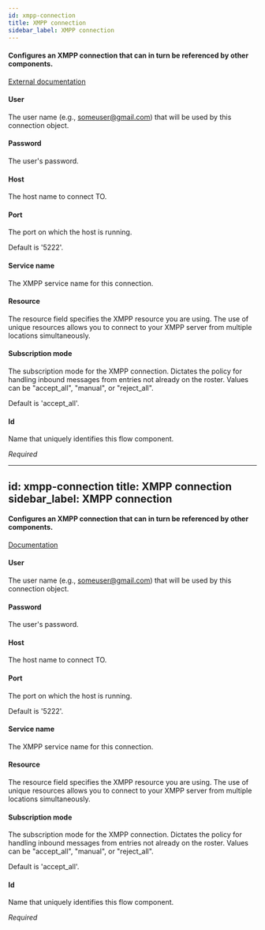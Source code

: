 ```yaml
---
id: xmpp-connection
title: XMPP connection
sidebar_label: XMPP connection
---
```

#### Configures an XMPP connection that can in turn be referenced by other components.
<a href="https://docs.spring.io/spring-integration/docs/4.3.x/reference/html/xmpp.html#xmpp-connection" target="_blank">External documentation</a>


#### User
The user name (e.g., someuser@gmail.com) that will be used by this connection object.

#### Password
The user's password.

#### Host
The host name to connect TO.

#### Port
The port on which the host is running.

Default is '5222'.

#### Service name
The XMPP service name for this connection.

#### Resource
The resource field specifies the XMPP resource you are using. The use of unique resources allows you to connect to your XMPP server from multiple locations simultaneously.

#### Subscription mode
The subscription mode for the XMPP connection. Dictates the policy for handling inbound messages from entries not already on the roster. Values can be "accept_all", "manual", or "reject_all".

Default is 'accept_all'.

#### Id
Name that uniquely identifies this flow component.

<i>Required</i>

---
id: xmpp-connection
title: XMPP connection
sidebar_label: XMPP connection
---
#### Configures an XMPP connection that can in turn be referenced by other components.
<a href="http://docs.spring.io/spring-integration/docs/2.1.x/reference/html/xmpp.html#xmpp-connection" target="_blank">Documentation</a>


#### User
The user name (e.g., someuser@gmail.com) that will be used by this connection object.

#### Password
The user's password.

#### Host
The host name to connect TO.

#### Port
The port on which the host is running.

Default is '5222'.

#### Service name
The XMPP service name for this connection.

#### Resource
The resource field specifies the XMPP resource you are using. The use of unique resources allows you to connect to your XMPP server from multiple locations simultaneously.

#### Subscription mode
The subscription mode for the XMPP connection. Dictates the policy for handling inbound messages from entries not already on the roster. Values can be "accept_all", "manual", or "reject_all".

Default is 'accept_all'.

#### Id
Name that uniquely identifies this flow component.

<i>Required</i>

